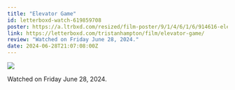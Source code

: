 ```yaml
---
title: "Elevator Game"
id: letterboxd-watch-619859708
poster: https://a.ltrbxd.com/resized/film-poster/9/1/4/6/1/6/914616-elevator-game-0-600-0-900-crop.jpg?v=70c89df230
link: https://letterboxd.com/tristanhampton/film/elevator-game/
review: "Watched on Friday June 28, 2024."
date: 2024-06-28T21:07:08:00Z
---
```

 <p><img src="https://a.ltrbxd.com/resized/film-poster/9/1/4/6/1/6/914616-elevator-game-0-600-0-900-crop.jpg?v=70c89df230"/></p> <p>Watched on Friday June 28, 2024.</p>